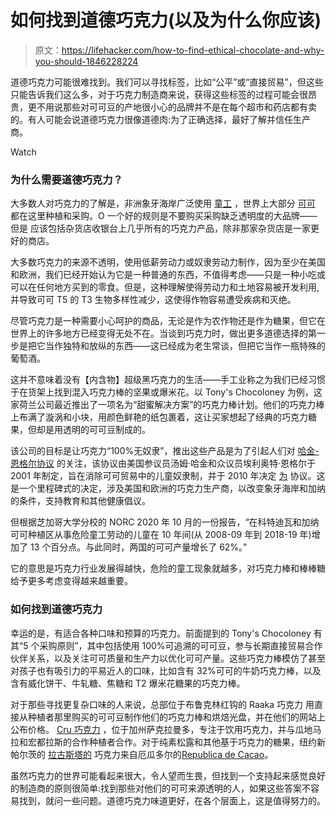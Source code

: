 # 如何找到道德巧克力(以及为什么你应该)

> 原文：<https://lifehacker.com/how-to-find-ethical-chocolate-and-why-you-should-1846228224>

道德巧克力可能很难找到。我们可以寻找标签，比如“公平”或“直接贸易”，但这些只能告诉我们这么多，对于巧克力制造商来说，获得这些标签的过程可能会很昂贵，更不用说那些对可可豆的产地很小心的品牌并不是在每个超市和药店都有卖的。有人可能会说道德巧克力很像道德肉:为了正确选择，最好了解并信任生产商。

Watch

### 为什么需要道德巧克力？

大多数人对巧克力的了解是，非洲象牙海岸广泛使用 [童工](https://www.washingtonpost.com/graphics/2019/business/hershey-nestle-mars-chocolate-child-labor-west-africa/) ，世界上大部分 [可可](https://en.wikipedia.org/wiki/Theobroma_cacao#:~:text=Theobroma%20cacao%2C%20also%20called%20the,solids%2C%20cocoa%20butter%20and%20chocolate.) 都在这里种植和采购。O 一个好的规则是不要购买采购缺乏透明度的大品牌——但是 应该包括杂货店收银台上几乎所有的巧克力产品，除非那家杂货店是一家更好的商店。

大多数巧克力的来源不透明，使用低薪劳动力或奴隶劳动力制作，因为至少在美国和欧洲，我们已经开始认为它是一种普通的东西，不值得考虑——只是一种小吃或可以在任何地方买到的零食。但是，这种理解使得劳动力和土地容易被开发利用,并导致可可 T5 的 T3 生物多样性减少，这使得作物容易遭受疾病和灭绝。

尽管巧克力是一种需要小心呵护的商品，无论是作为农作物还是作为糖果，但它在世界上的许多地方已经变得无处不在。当谈到巧克力时，做出更多道德选择的第一步是把它当作独特和放纵的东西——这已经成为老生常谈，但把它当作一瓶特殊的葡萄酒。

这并不意味着没有【内含物】超级黑巧克力的生活——手工业称之为我们已经习惯于在货架上找到混入巧克力棒的坚果或爆米花。以 Tony's Chocoloney 为例，这家荷兰公司最近推出了一项名为“甜蜜解决方案”的巧克力棒计划。他们的巧克力棒上布满了漩涡和小块，用颜色鲜艳的纸包裹着，这让买家想起了经典的巧克力糖果，但却是用透明的可可豆制成的。

该公司的目标是让巧克力“100%无奴隶”，推出这些产品是为了引起人们对 [哈金-恩格尔协议](https://cocoainitiative.org/knowledge-centre-post/harkin-engel-protocol/) 的关注，该协议由美国参议员汤姆·哈金和众议员埃利奥特·恩格尔于 2001 年制定，旨在消除可可贸易中的儿童奴隶制，并于 2010 年决定 [为](https://cocoainitiative.org/wp-content/uploads/2016/10/Cocoa_Framework_of_Action_9-12-10_Final-1-1.pdf) 协议。这是一个里程碑式的决定，涉及美国和欧洲的巧克力生产商，以改变象牙海岸和加纳的条件，支持教育和其他健康倡议。

但根据芝加哥大学分校的 NORC 2020 年 10 月的一份报告，“在科特迪瓦和加纳可可种植区从事危险童工劳动的儿童在 10 年间(从 2008-09 年到 2018-19 年)增加了 13 个百分点。与此同时，两国的可可产量增长了 62%。”

它的意思是巧克力行业发展得越快，危险的童工现象就越多，对巧克力棒和棒棒糖给予更多考虑变得越来越重要。

### 如何找到道德巧克力

幸运的是，有适合各种口味和预算的巧克力。前面提到的 Tony's Chocoloney 有其“5 个采购原则”，其中包括使用 100%可追溯的可可豆，参与长期直接贸易合作伙伴关系，以及关注可可质量和生产力以优化可可产量。这些巧克力棒模仿了甚至对孩子也有吸引力的平易近人的口味，比如含有 32%可可的牛奶巧克力棒，以及含有威化饼干、牛轧糖、焦糖和 T2 爆米花糖果的巧克力棒。

对于那些寻找更复杂口味的人来说，总部位于布鲁克林红钩的 Raaka 巧克力 用直接从种植者那里购买的可可豆制作他们的巧克力棒和烘焙光盘，并在他们的网站上公布价格。 [Cru 巧克力](https://www.cruchocolate.com/our-story) ，位于加州萨克拉曼多，专注于饮用巧克力，并与瓜地马拉和宏都拉斯的合作种植者合作。对于纯素松露和其他基于巧克力的糖果，纽约新帕尔茨的 [拉古斯塔的](https://lagustasluscious.com/the-source-of-our-chocolate/) 巧克力来自厄瓜多尔的[Republica de Cacao](https://republicadelcacao.com/pages/history)。

虽然巧克力的世界可能看起来很大，令人望而生畏，但找到一个支持起来感觉良好的制造商的原则很简单:找到那些对他们的可可来源透明的人，如果这些答案不容易找到，就问一些问题。道德巧克力味道更好，在各个层面上，这是值得努力的。